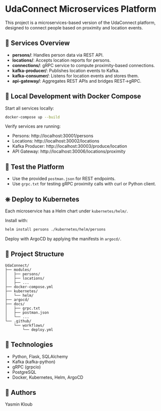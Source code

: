 # UdaConnect Microservices Platform

This project is a microservices-based version of the UdaConnect platform, designed to connect people based on proximity and location events.

## 🚀 Services Overview

- **persons/**: Handles person data via REST API.
- **locations/**: Accepts location reports for persons.
- **connections/**: gRPC service to compute proximity-based connections.
- **kafka-producer/**: Publishes location events to Kafka.
- **kafka-consumer/**: Listens for location events and stores them.
- **api-gateway/**: Aggregates REST APIs and bridges REST→gRPC.

## 🐳 Local Development with Docker Compose

Start all services locally:

```bash
docker-compose up --build
```

Verify services are running:

- Persons: http://localhost:30001/persons
- Locations: http://localhost:30002/locations
- Kafka Producer: http://localhost:30003/produce/location
- API Gateway: http://localhost:30006/locations/proximity

## 🧪 Test the Platform

- Use the provided `postman.json` for REST endpoints.
- Use `grpc.txt` for testing gRPC proximity calls with curl or Python client.

## ⎈ Deploy to Kubernetes

Each microservice has a Helm chart under `kubernetes/helm/`.

Install with:

```bash
helm install persons ./kubernetes/helm/persons
```

Deploy with ArgoCD by applying the manifests in `argocd/`.

## 📂 Project Structure

```
UdaConnect/
├── modules/
│   ├── persons/
│   ├── locations/
│   ├── ...
├── docker-compose.yml
├── kubernetes/
│   └── helm/
├── argocd/
├── docs/
│   ├── grpc.txt
│   ├── postman.json
│   └── ...
└── .github/
    └── workflows/
        └── deploy.yml
```

## 📌 Technologies

- Python, Flask, SQLAlchemy
- Kafka (kafka-python)
- gRPC (grpcio)
- PostgreSQL
- Docker, Kubernetes, Helm, ArgoCD

## 👥 Authors

Yasmin Kloub